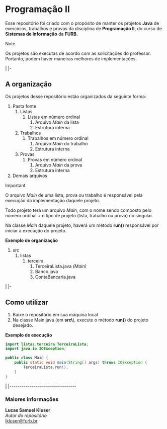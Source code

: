 # Programação II
Esse repositório foi criado com o propósito de manter os projetos **Java** de exercícios, trabalhos e provas da disciplina de **Programação II**, do curso de **Sistemas de Informação** da **FURB**.

> [!NOTE]
> 
> Os projetos são executas de acordo com as solicitações do professor. Portanto, podem haver maneiras melhores de implementações.

| 
|-
## A organização
Os projetos desse repositório estão organizados da seguinte forma:

1. Pasta fonte
   1. Listas
      1. Listas em número ordinal
         1. Arquivo *Main* da lista
         2. Estrutura interna
   2. Trabalhos
      1.  Trabalhos em número ordinal
          1. Arquivo *Main* do trabalho
          2. Estrutura interna
   3. Provas
      1. Provas em número ordinal
          1. Arquivo *Main* da prova
          2. Estrutura interna
2. Demais arquivos

> [!IMPORTANT]
> O arquivo *Main* de uma lista, prova ou trabalho é responsável pela execução da implementação daquele projeto.

Todo projeto terá um arquivo *Main*, com o nome sendo composto pelo número ordinal + o tipo de projeto (lista, trabalho ou prova) no singular.

Na classe *Main* daquele projeto, haverá um método **run()** responsável por iniciar a execução do projeto.

**Exemplo de organização**

1. src
   1. listas
      1. terceira
         1. TerceiraLista.java *(Main)*
         2. Banco.java
         3. ContaBancaria.java

|
|-

## Como utilizar
1. Baixe o repositório em sua máquina local
2. Na classe Main.java (em **src\\**), execute o método **run()** do projeto desejado.

**Exemplo de execução**
```java
import listas.terceira.TerceiraLista;
import java.io.IOException;

public class Main {
    public static void main(String[] args) throws IOException {
        TerceiraLista.run();
    }
}
```
|
|---------------------------------
### Maiores informações
**Lucas Samuel Kluser**  
*Autor do repositório*  
lkluser@furb.br
